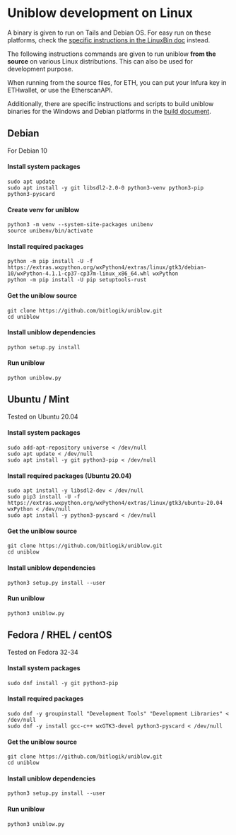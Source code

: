 
# Uniblow development on Linux

A binary is given to run on Tails and Debian OS. For easy run on these platforms, check the [specific instructions in the LinuxBin doc](docs/LinuxBin.md) instead.

The following instructions commands are given to run uniblow **from the source** on various Linux distributions. This can also be used for development purpose.

When running from the source files, for ETH, you can put your Infura key in ETHwallet, or use the EtherscanAPI.

Additionally, there are specific instructions and scripts to build uniblow binaries for the Windows and Debian platforms in the [build document](docs/Build.md).

## Debian

For Debian 10

#### Install system packages
```
sudo apt update
sudo apt install -y git libsdl2-2.0-0 python3-venv python3-pip python3-pyscard
```

#### Create venv for uniblow
```
python3 -m venv --system-site-packages unibenv
source unibenv/bin/activate
```

#### Install required packages 
```
python -m pip install -U -f https://extras.wxpython.org/wxPython4/extras/linux/gtk3/debian-10/wxPython-4.1.1-cp37-cp37m-linux_x86_64.whl wxPython
python -m pip install -U pip setuptools-rust
```

#### Get the uniblow source
```
git clone https://github.com/bitlogik/uniblow.git
cd uniblow
```

#### Install uniblow dependencies
```
python setup.py install
```

#### Run uniblow
```
python uniblow.py
```


## Ubuntu / Mint

Tested on Ubuntu 20.04

#### Install system packages

```
sudo add-apt-repository universe < /dev/null
sudo apt update < /dev/null
sudo apt install -y git python3-pip < /dev/null
```

#### Install required packages (Ubuntu 20.04)
```
sudo apt install -y libsdl2-dev < /dev/null
sudo pip3 install -U -f https://extras.wxpython.org/wxPython4/extras/linux/gtk3/ubuntu-20.04 wxPython < /dev/null
sudo apt install -y python3-pyscard < /dev/null
```

#### Get the uniblow source
```
git clone https://github.com/bitlogik/uniblow.git
cd uniblow
```

#### Install uniblow dependencies
```
python3 setup.py install --user
```

#### Run uniblow
```
python3 uniblow.py
```


## Fedora / RHEL / centOS

Tested on Fedora 32-34

#### Install system packages
```
sudo dnf install -y git python3-pip
```

#### Install required packages
```
sudo dnf -y groupinstall "Development Tools" "Development Libraries" < /dev/null
sudo dnf -y install gcc-c++ wxGTK3-devel python3-pyscard < /dev/null
```

#### Get the uniblow source
```
git clone https://github.com/bitlogik/uniblow.git
cd uniblow
```

#### Install uniblow dependencies
```
python3 setup.py install --user
```

#### Run uniblow
```
python3 uniblow.py
```
